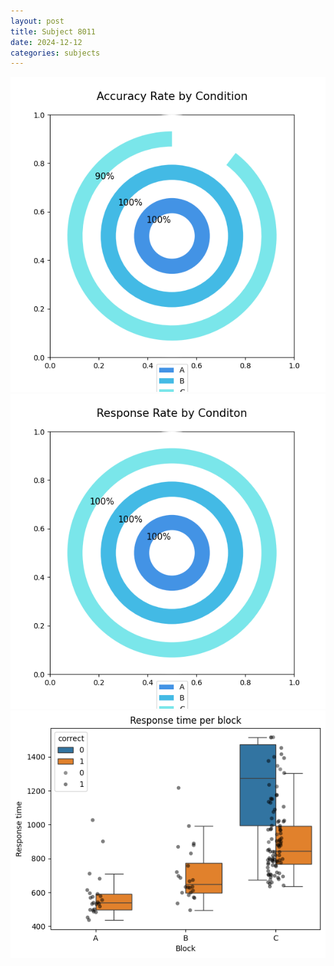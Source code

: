 ```yaml
---
layout: post
title: Subject 8011
date: 2024-12-12
categories: subjects
---
```


![](data/8011/run-1/8011_accuracy_rate.png)
![](data/8011/run-1/8011_response_rate.png)
![](data/8011/run-1/8011_rt.png)
